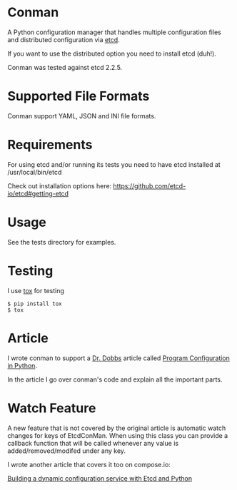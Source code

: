 Conman
======
A Python configuration manager that handles multiple configuration files 
and distributed configuration via [etcd](https://coreos.com/etcd/).

If you want to use the distributed option you need to install etcd (duh!).

Conman was tested against etcd 2.2.5.

Supported File Formats
======================
Conman support YAML, JSON and INI file formats.


Requirements
============
For using etcd and/or running its tests you need to have etcd installed at /usr/local/bin/etcd

Check out installation options here: https://github.com/etcd-io/etcd#getting-etcd

Usage
=====
See the tests directory for examples.

Testing
=======

I use [tox](https://tox.readthedocs.io) for testing

```
$ pip install tox
$ tox
```


Article
=================
I wrote conman to support a [Dr. Dobbs](http://www.drdobbs.com/) article 
called [Program Configuration in Python](http://www.drdobbs.com/open-source/program-configuration-in-python/240169310).

In the article I go over conman's code and explain all the important parts.


Watch Feature
=============

A new feature that is not covered by the original article is automatic watch changes
for keys of EtcdConMan. When using this class you can provide a 
callback function that will be called whenever any value is 
added/removed/modifed under any key.

I wrote another article that covers it too on compose.io:

[Building a dynamic configuration service with Etcd and Python](https://www.compose.com/articles/building-a-dynamic-configuration-service-with-etcd-and-python/)

